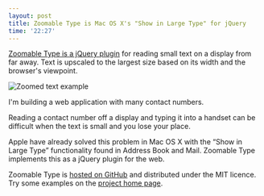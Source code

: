 ```yaml
---
layout: post
title: Zoomable Type is Mac OS X's "Show in Large Type" for jQuery
time: '22:27'
---
```


[Zoomable Type is a jQuery plugin](http://zoomabletype.tatey.com/) for reading small text on a display from far away. Text is upscaled to the largest size based on its width and the browser's viewpoint. 

![Zoomed text example](http://cloud.github.com/downloads/tatey/jquery.zoomable_type/preview.png)

I'm building a web application with many contact numbers.

Reading a contact number off a display and typing it into a handset can be difficult when the text is small and you lose your place.

Apple have already solved this problem in Mac OS X with the “Show in Large Type” functionality found in Address Book and Mail. Zoomable Type implements this as a jQuery plugin for the web.

Zoomable Type is [hosted on GitHub](http://github.com/tatey/jquery.zoomable_type/) and distributed under the MIT licence. Try some examples on the [project home page](http://zoomabletype.tatey.com/).
